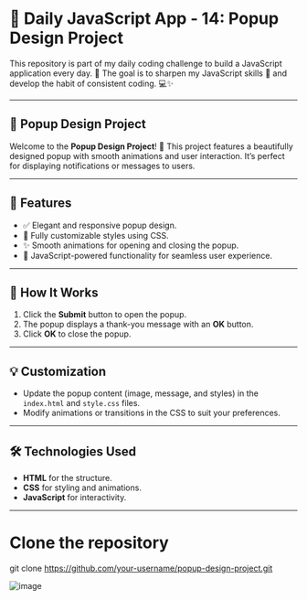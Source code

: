 # 🚀 Daily JavaScript App - 14: Popup Design Project  

This repository is part of my daily coding challenge to build a JavaScript application every day. 🌟 The goal is to sharpen my JavaScript skills 🧠 and develop the habit of consistent coding. 💻✨

---

## 🌟 Popup Design Project  

Welcome to the **Popup Design Project**! 🎉 This project features a beautifully designed popup with smooth animations and user interaction. It’s perfect for displaying notifications or messages to users.  

---

## 🚀 Features  
- ✅ Elegant and responsive popup design.  
- 🎨 Fully customizable styles using CSS.  
- ✨ Smooth animations for opening and closing the popup.  
- 🔗 JavaScript-powered functionality for seamless user experience.  

---

## 🎯 How It Works  
1. Click the **Submit** button to open the popup.  
2. The popup displays a thank-you message with an **OK** button.  
3. Click **OK** to close the popup.  

---

## 💡 Customization  
- Update the popup content (image, message, and styles) in the `index.html` and `style.css` files.  
- Modify animations or transitions in the CSS to suit your preferences.  

---

## 🛠️ Technologies Used  
- **HTML** for the structure.  
- **CSS** for styling and animations.  
- **JavaScript** for interactivity.  

---

# Clone the repository
git clone [https://github.com/your-username/popup-design-project.git  ](https://github.com/enesatacan/PopupDesign)


![image](https://github.com/user-attachments/assets/76377452-4927-42bf-8a12-f5a7a3e7bbc4)

